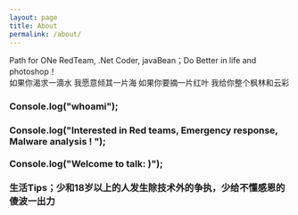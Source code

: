 ```yaml
---
layout: page
title: About
permalink: /about/
---
```

<div class="man-title">
  Path for ONe RedTeam, .Net Coder, javaBean；Do Better in life and photoshop！
</div> 
<div class="manual manual-title">
  	如果你渴求一滴水
	我愿意倾其一片海
	如果你要摘一片红叶
	我给你整个枫林和云彩
</div>
<div class="manual-content">
</div>







<h3> Console.log("whoami");<h3>
<div class="manual-content">
    Console.log("Interested in Red teams, Emergency response, Malware analysis ! ");<br /><br />
    Console.log("Welcome to talk: )");<br /><br />
    生活Tips；少和18岁以上的人发生除技术外的争执，少给不懂感恩的傻波一出力<br /><br />
    &emsp;&emsp;&emsp;&emsp;&emsp;&emsp;
</div>
